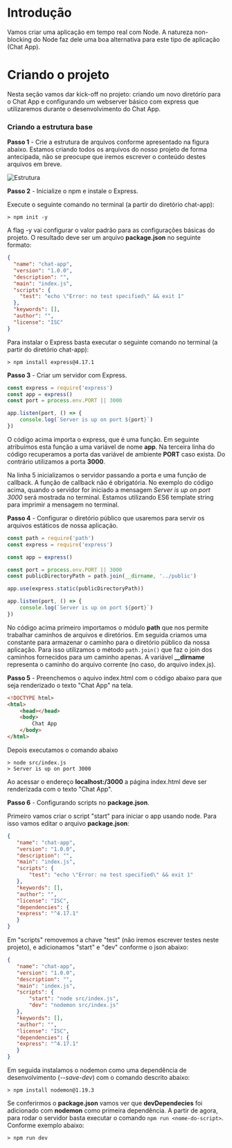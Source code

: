 # Introdução

Vamos criar uma aplicação em tempo real com Node. A natureza non-blocking do Node  faz dele uma boa alternativa para este tipo de aplicação (Chat App). 


# Criando o projeto

Nesta seção vamos dar kick-off no projeto: criando um novo diretório para o Chat App e configurando um webserver básico com express que utilizaremos durante o desenvolvimento do Chat App.

### Criando a estrutura base

**Passo 1** - Crie a estrutura de arquivos conforme apresentado na figura abaixo. Estamos criando todos os arquivos do nosso projeto de forma antecipada, não se preocupe que iremos escrever o conteúdo destes arquivos em breve. 

![](https://lh3.googleusercontent.com/QAMRiZMyC7mrOjReMaZbcHYC53VQI9PNJZsLBrkvMFV86aivI8HtuZ5ycKekdX3LjcaydHAIf5U "Estrutura")

**Passo 2** - Inicialize o npm e instale o Express.

Execute o seguinte comando no terminal (a partir do diretório chat-app):
```
> npm init -y
```
A flag -y vai configurar o valor padrão para as configurações básicas do projeto. O resultado deve ser um arquivo **package.json** no seguinte formato:

```json
{
  "name": "chat-app",
  "version": "1.0.0",
  "description": "",
  "main": "index.js",
  "scripts": {
    "test": "echo \"Error: no test specified\" && exit 1"
  },
  "keywords": [],
  "author": "",
  "license": "ISC"
}
```

Para instalar o Express basta executar o seguinte comando no terminal (a partir do diretório chat-app):

```
> npm install express@4.17.1
```

**Passo 3** - Criar um servidor com Express.

```javascript
const express = require('express')
const app = express()
const port = process.env.PORT || 3000

app.listen(port, () => {
	console.log(`Server is up on port ${port}`)
})
```

O código acima importa o express, que é uma função. Em seguinte atribuímos esta função a uma variável de nome **app**. Na terceira linha do código recuperamos a porta das variável de ambiente **PORT** caso exista. Do contrário utilizamos a porta **3000**.

Na linha 5 inicializamos o servidor passando a porta e uma função de callback. A função de callback não é obrigatória. No exemplo do código acima, quando o servidor for iniciado a mensagem *Server is up on port 3000* será mostrada no terminal. Estamos utilizando ES6 template string para imprimir a mensagem no terminal.

**Passo 4** - Configurar o diretório público que usaremos para servir os arquivos estáticos de nossa aplicação.

```javascript
const path = require('path')
const express = require('express')

const app = express()

const port = process.env.PORT || 3000
const publicDirectoryPath = path.join(__dirname, '../public')

app.use(express.static(publicDirectoryPath))

app.listen(port, () => {
	console.log(`Server is up on port ${port}`)
})
```
No código acima primeiro importamos o módulo **path** que nos permite trabalhar caminhos de arquivos e diretórios. Em seguida criamos uma constante para armazenar o caminho para o diretório público da nossa aplicação. Para isso utilizamos o método ```path.join()``` que faz o join dos caminhos fornecidos para um caminho apenas.   A variável **__dirname** representa o caminho do arquivo corrente (no caso, do arquivo index.js).

**Passo 5** - Preenchemos o aquivo index.html com o código abaixo para que seja renderizado o texto "Chat App" na tela.

```html
<!DOCTYPE html>
<html>
	<head></head>
	<body>
		Chat App
	</body>
</html>
```
Depois executamos o comando abaixo 
```
> node src/index.js
> Server is up on port 3000
```

Ao acessar o endereço **localhost:/3000** a página index.html deve ser renderizada com o texto "Chat App".

**Passo 6** - Configurando scripts no **package.json**.

Primeiro vamos criar o script "start" para iniciar o app usando node. Para isso vamos editar o arquivo **package.json**:
 ```json
 {
	"name": "chat-app",
	"version": "1.0.0",
	"description": "",
	"main": "index.js",
	"scripts": {
		"test": "echo \"Error: no test specified\" && exit 1"
	},
	"keywords": [],
	"author": "",
	"license": "ISC",
	"dependencies": {
	"express": "^4.17.1"
	}
}
 ```

Em "scripts" removemos a chave "test" (não iremos escrever testes neste projeto),  e adicionamos "start" e "dev" conforme o json abaixo:

 ```json
 {
	"name": "chat-app",
	"version": "1.0.0",
	"description": "",
	"main": "index.js",
	"scripts": {
		"start": "node src/index.js",
		"dev": "nodemon src/index.js"
	},
	"keywords": [],
	"author": "",
	"license": "ISC",
	"dependencies": {
	"express": "^4.17.1"
	}
}
 ```

Em seguida instalamos o nodemon como uma dependência de desenvolvimento (*--save-dev*) com o comando descrito abaixo:

```
> npm install nodemon@1.19.3
```
Se conferirmos o **package.json** vamos ver que **devDependecies** foi adicionado com **nodemon** como primeira dependência. A partir de agora, para rodar o servidor basta executar o comando ``npm run <nome-do-script>``. Conforme exemplo abaixo:

```
> npm run dev
```
